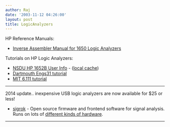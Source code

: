 ```yaml
---
author: Raj
date: '2003-11-12 04:26:00'
layout: post
title: LogicAnalyzers
---
```


HP Reference Manuals:

* [Inverse Assembler Manual for 1650 Logic Analyzers](http://www.ele.uri.edu/iced/protosys/test_equipment/hp_1662_doc/HP_10391B_Inverse_Assembler_Manual_10391903.pdf)

Tutorials on HP Logic Analyzers:

* [NSDU HP 1652B User Info](http://venus.ece.ndsu.nodak.edu/ece/academics/courses/ece375/notes/hpla/la-uinfo.htm) - ([local cache](http://ranchtronix.net/private/wiki.pl?LogicAnalyzers))
* [Dartmouth Engs31 tutorial](http://engineering.dartmouth.edu/~engs031/hansen/demos/LogAnLab.pdf)
* [MIT 6.111 tutorial](http://sunpal7.mit.edu/6.111/s2000/hpla/hplogic/hplogic.html)

----

2014 update.. inexpensive USB logic analyzers are now available for $25 or less!

* [sigrok](http://sigrok.org/wiki/Main_Page) - Open source firmware and frontend software for signal analysis. Runs on lots of [different kinds of hardware](http://sigrok.org/wiki/Supported_hardware).

----
